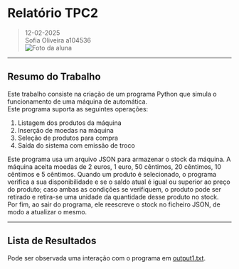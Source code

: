 # Relatório TPC2  

> 12-02-2025  
> Sofia Oliveira a104536  
> ![Foto da aluna](https://github.com/user-attachments/assets/8eb0a6bc-8efa-44d6-a0f5-ab76a4524ba8)  


---

## Resumo do Trabalho  
Este trabalho consiste na criação de um programa Python que simula o funcionamento de uma máquina de automática.  
Este programa suporta as seguintes operações:
1. Listagem dos produtos da máquina
2. Inserção de moedas na máquina
3. Seleção de produtos para compra
4. Saída do sistema com emissão de troco  
  
Este programa usa um arquivo JSON para armazenar o stock da máquina. A máquina aceita moedas de 2 euros, 1 euro, 50 cêntimos, 20 cêntimos, 10 cêntimos e 5 cêntimos. Quando um produto é selecionado, o programa verifica a sua disponibilidade e se o saldo atual é igual ou superior ao preço do produto; caso ambas as condições se verifiquem, o produto pode ser retirado e retira-se uma unidade da quantidade desse produto no stock.  
Por fim, ao sair do programa, ele reescreve o stock no ficheiro JSON, de modo a atualizar o mesmo.


---

## Lista de Resultados  
Pode ser observada uma interação com o programa em [output1.txt](testes/output.txt).